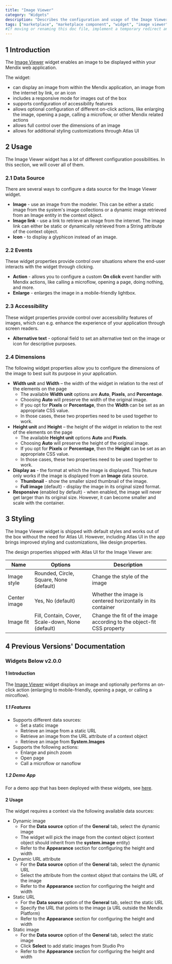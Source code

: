 ```yaml
---
title: "Image Viewer"
category: "Widgets"
description: "Describes the configuration and usage of the Image Viewer widget, which is available in the Mendix Marketplace."
tags: ["marketplace", "marketplace component", "widget", "image viewer", "platform support"]
#If moving or renaming this doc file, implement a temporary redirect and let the respective team know they should update the URL in the product. See Mapping to Products for more details.
---
```


## 1 Introduction

<!-- TODO: It's still under consideration whether it will be a new module or overwrite the existing one -->
The [Image Viewer]() widget enables an image to be displayed within your Mendix web application.

The widget:

* can display an image from within the Mendix application, an image from the internet by link, or an icon
* includes a responsive mode for images out of the box
* supports configuration of accessibility features
* allows optional configuration of different on-click actions, like enlarging the image, opening a page, calling a microflow, or other Mendix related actions
* allows full control over the dimensions of an image
* allows for additional styling customizations through Atlas UI

## 2 Usage

The Image Viewer widget has a lot of different configuration possibilities. In this section, we will cover all of them.

### 2.1 Data Source

There are several ways to configure a data source for the Image Viewer widget.

* **Image** - use an image from the modeler. This can be either a static image from the system's image collections or a dynamic image retrieved from an Image entity in the context object.
* **Image link** - use a link to retrieve an image from the internet. The image link can either be static or dynamically retrieved from a String attribute of the context object.
* **Icon** - to display a glyphicon instead of an image.

### 2.2 Events

These widget properties provide control over situations where the end-user interacts with the widget through clicking.

* **Action** - allows you to configure a custom **On click** event handler with Mendix actions, like calling a microflow, opening a page, doing nothing, and more.
* **Enlarge** - enlarges the image in a mobile-friendly lightbox.

### 2.3 Accessibility

These widget properties provide control over accessibility features of images, which can e.g. enhance the experience of your application through screen readers.

* **Alternative text** - optional field to set an alternative text on the image or icon for descriptive purposes.

### 2.4 Dimensions

The following widget properties allow you to configure the dimensions of the image to best suit its purpose in your application.

* **Width unit** and **Width** – the width of the widget in relation to the rest of the elements on the page
	* The available **Width unit** options are **Auto**, **Pixels**, and **Percentage**.
	* Choosing **Auto** will preserve the width of the original image.
	* If you opt for **Pixels** or **Percentage**, then the **Width** can be set as an appropriate CSS value.
	* In those cases, these two properties need to be used together to work.
* **Height unit** and **Height** – the height of the widget in relation to the rest of the elements on the page
	* The available **Height unit** options **Auto** and **Pixels**.
	* Choosing **Auto** will preserve the height of the original image.
	* If you opt for **Pixels** or **Percentage**, then the **Height** can be set as an appropriate CSS value.
	* In those cases, these two properties need to be used together to work.
* **Display as** - the format at which the image is displayed. This feature only works if the image is displayed from an **Image** data source.
	* **Thumbnail** - show the smaller sized thumbnail of the image.
	* **Full image** (default) - display the image in its original sized format.
* **Responsive** (enabled by default) - when enabled, the image will never get larger than its original size. However, it can become smaller and scale with the container.

## 3 Styling

The Image Viewer widget is shipped with default styles and works out of the box without the need for Atlas UI. However, including Atlas UI in the app brings improved styling and customizations, like design properties.

The design properties shipped with Atlas UI for the Image Viewer are:

| Name         | Options                                          | Description                                                          |
|--------------|--------------------------------------------------|----------------------------------------------------------------------|
| Image style  | Rounded, Circle, Square, None (default)          | Change the style of the image                                        |
| Center image | Yes, No (default)                                | Whether the image is centered horizontally in its container          |
| Image fit    | Fill, Contain, Cover, Scale-down, None (default) | Change the fit of the image according to the object-fit CSS property |

## 4 Previous Versions' Documentation

### Widgets Below v2.0.0

#### 1 Introduction

The [Image Viewer](https://marketplace.mendix.com/link/component/65122/) widget displays an image and optionally performs an on-click action (enlarging to mobile-friendly, opening a page, or calling a mircoflow).

##### 1.1 Features

* Supports different data sources:
	* Set a static image
	* Retrieve an image from a static URL
	* Retrieve an image from the URL attribute of a context object
	* Retrieve an image from **System.Images**
* Supports the following actions:
	* Enlarge and pinch zoom
	* Open page
	* Call a microflow or nanoflow

##### 1.2 Demo App

For a demo app that has been deployed with these widgets, see [here](https://imageviewer.mxapps.io/).

#### 2 Usage

The widget requires a context via the following available data sources:

* Dynamic image
	* For the **Data source** option of the **General** tab, select the dynamic image
	* The widget will pick the image from the context object (context object should inherit from the **system.image** entity)
	* Refer to the **Appearance** section for configuring the height and width
* Dynamic URL attribute
	* For the **Data source** option of the **General** tab, select the dynamic URL
	* Select the attribute from the context objext that contains the URL of the image
	* Refer to the **Appearance** section for configuring the height and width
* Static URL
	* For the **Data source** option of the **General** tab, select the static URL
	* Specify the URL that points to the image (a URL outside the Mendix Platform)
	* Refer to the **Appearance** section for configuring the height and width
* Static image
	* For the **Data source** option of the **General** tab, select the static image
	* Click **Select** to add static images from Studio Pro
	* Refer to the **Appearance** section for configuring the height and width
